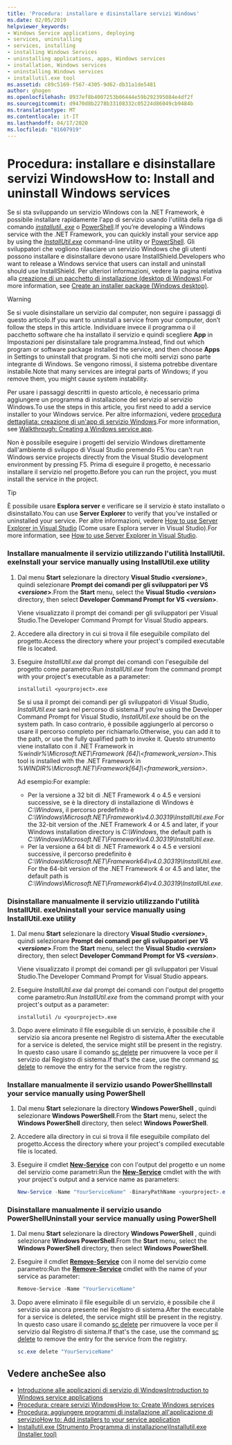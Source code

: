 ```yaml
---
title: 'Procedura: installare e disinstallare servizi Windows'
ms.date: 02/05/2019
helpviewer_keywords:
- Windows Service applications, deploying
- services, uninstalling
- services, installing
- installing Windows Services
- uninstalling applications, apps, Windows services
- installation, Windows services
- uninstalling Windows services
- installutil.exe tool
ms.assetid: c89c5169-f567-4305-9d62-db31a1de5481
author: ghogen
ms.openlocfilehash: 8937ef8b4007253b06444e59b292395084e4df2f
ms.sourcegitcommit: d9470d8b2278b33108332c05224d86049cb9484b
ms.translationtype: MT
ms.contentlocale: it-IT
ms.lasthandoff: 04/17/2020
ms.locfileid: "81607919"
---
```

# <a name="how-to-install-and-uninstall-windows-services"></a><span data-ttu-id="18a96-102">Procedura: installare e disinstallare servizi Windows</span><span class="sxs-lookup"><span data-stu-id="18a96-102">How to: Install and uninstall Windows services</span></span>

<span data-ttu-id="18a96-103">Se si sta sviluppando un servizio Windows con la .NET Framework, è possibile installare rapidamente l'app di servizio usando l'utilità della riga di comando [*installutil. exe*](../tools/installutil-exe-installer-tool.md) o [PowerShell](/powershell/scripting/overview).</span><span class="sxs-lookup"><span data-stu-id="18a96-103">If you’re developing a Windows service with the .NET Framework, you can quickly install your service app by using the [*InstallUtil.exe*](../tools/installutil-exe-installer-tool.md) command-line utility or [PowerShell](/powershell/scripting/overview).</span></span> <span data-ttu-id="18a96-104">Gli sviluppatori che vogliono rilasciare un servizio Windows che gli utenti possono installare e disinstallare devono usare InstallShield.</span><span class="sxs-lookup"><span data-stu-id="18a96-104">Developers who want to release a Windows service that users can install and uninstall should use InstallShield.</span></span> <span data-ttu-id="18a96-105">Per ulteriori informazioni, vedere la pagina relativa alla [creazione di un pacchetto di installazione (desktop di Windows)](/visualstudio/deployment/deploying-applications-services-and-components#create-an-installer-package-windows-desktop).</span><span class="sxs-lookup"><span data-stu-id="18a96-105">For more information, see [Create an installer package (Windows desktop)](/visualstudio/deployment/deploying-applications-services-and-components#create-an-installer-package-windows-desktop).</span></span>

> [!WARNING]
> <span data-ttu-id="18a96-106">Se si vuole disinstallare un servizio dal computer, non seguire i passaggi di questo articolo.</span><span class="sxs-lookup"><span data-stu-id="18a96-106">If you want to uninstall a service from your computer, don’t follow the steps in this article.</span></span> <span data-ttu-id="18a96-107">Individuare invece il programma o il pacchetto software che ha installato il servizio e quindi scegliere **App** in Impostazioni per disinstallare tale programma.</span><span class="sxs-lookup"><span data-stu-id="18a96-107">Instead, find out which program or software package installed the service, and then choose **Apps** in Settings to uninstall that program.</span></span> <span data-ttu-id="18a96-108">Si noti che molti servizi sono parte integrante di Windows. Se vengono rimossi, il sistema potrebbe diventare instabile.</span><span class="sxs-lookup"><span data-stu-id="18a96-108">Note that many services are integral parts of Windows; if you remove them, you might cause system instability.</span></span>

<span data-ttu-id="18a96-109">Per usare i passaggi descritti in questo articolo, è necessario prima aggiungere un programma di installazione del servizio al servizio Windows.</span><span class="sxs-lookup"><span data-stu-id="18a96-109">To use the steps in this article, you first need to add a service installer to your Windows service.</span></span> <span data-ttu-id="18a96-110">Per altre informazioni, vedere [procedura dettagliata: creazione di un'app di servizio Windows](../windows-services/walkthrough-creating-a-windows-service-application-in-the-component-designer.md).</span><span class="sxs-lookup"><span data-stu-id="18a96-110">For more information, see [Walkthrough: Creating a Windows service app](../windows-services/walkthrough-creating-a-windows-service-application-in-the-component-designer.md).</span></span>

<span data-ttu-id="18a96-111">Non è possibile eseguire i progetti del servizio Windows direttamente dall'ambiente di sviluppo di Visual Studio premendo F5.</span><span class="sxs-lookup"><span data-stu-id="18a96-111">You can't run Windows service projects directly from the Visual Studio development environment by pressing F5.</span></span> <span data-ttu-id="18a96-112">Prima di eseguire il progetto, è necessario installare il servizio nel progetto.</span><span class="sxs-lookup"><span data-stu-id="18a96-112">Before you can run the project, you must install the service in the project.</span></span>

> [!TIP]
> <span data-ttu-id="18a96-113">È possibile usare **Esplora server** e verificare se il servizio è stato installato o disinstallato.</span><span class="sxs-lookup"><span data-stu-id="18a96-113">You can use **Server Explorer** to verify that you've installed or uninstalled your service.</span></span> <span data-ttu-id="18a96-114">Per altre informazioni, vedere [How to use Server Explorer in Visual Studio](https://support.microsoft.com/help/316649/how-to-use-the-server-explorer-in-visual-studio-net-and-visual-studio) (Come usare Esplora server in Visual Studio).</span><span class="sxs-lookup"><span data-stu-id="18a96-114">For more information, see [How to use Server Explorer in Visual Studio](https://support.microsoft.com/help/316649/how-to-use-the-server-explorer-in-visual-studio-net-and-visual-studio).</span></span>

### <a name="install-your-service-manually-using-installutilexe-utility"></a><span data-ttu-id="18a96-115">Installare manualmente il servizio utilizzando l'utilità InstallUtil. exe</span><span class="sxs-lookup"><span data-stu-id="18a96-115">Install your service manually using InstallUtil.exe utility</span></span>

1. <span data-ttu-id="18a96-116">Dal menu **Start** selezionare la directory **Visual Studio \<*versione*>**, quindi selezionare **Prompt dei comandi per gli sviluppatori per VS \<*versione*>**.</span><span class="sxs-lookup"><span data-stu-id="18a96-116">From the **Start** menu, select the **Visual Studio \<*version*>** directory, then select **Developer Command Prompt for VS \<*version*>**.</span></span>

     <span data-ttu-id="18a96-117">Viene visualizzato il prompt dei comandi per gli sviluppatori per Visual Studio.</span><span class="sxs-lookup"><span data-stu-id="18a96-117">The Developer Command Prompt for Visual Studio appears.</span></span>

2. <span data-ttu-id="18a96-118">Accedere alla directory in cui si trova il file eseguibile compilato del progetto.</span><span class="sxs-lookup"><span data-stu-id="18a96-118">Access the directory where your project's compiled executable file is located.</span></span>

3. <span data-ttu-id="18a96-119">Eseguire *InstallUtil.exe* dal prompt dei comandi con l'eseguibile del progetto come parametro:</span><span class="sxs-lookup"><span data-stu-id="18a96-119">Run *InstallUtil.exe* from the command prompt with your project's executable as a parameter:</span></span>

    ```console
    installutil <yourproject>.exe
    ```

     <span data-ttu-id="18a96-120">Se si usa il prompt dei comandi per gli sviluppatori di Visual Studio, *InstallUtil.exe* sarà nel percorso di sistema.</span><span class="sxs-lookup"><span data-stu-id="18a96-120">If you’re using the Developer Command Prompt for Visual Studio, *InstallUtil.exe* should be on the system path.</span></span> <span data-ttu-id="18a96-121">In caso contrario, è possibile aggiungerlo al percorso o usare il percorso completo per richiamarlo.</span><span class="sxs-lookup"><span data-stu-id="18a96-121">Otherwise, you can add it to the path, or use the fully qualified path to invoke it.</span></span> <span data-ttu-id="18a96-122">Questo strumento viene installato con il .NET Framework in *%windir%\Microsoft.NET\Framework [64]\\<framework_version\>*.</span><span class="sxs-lookup"><span data-stu-id="18a96-122">This tool is installed with the .NET Framework in *%WINDIR%\Microsoft.NET\Framework[64]\\<framework_version\>*.</span></span>

     <span data-ttu-id="18a96-123">Ad esempio:</span><span class="sxs-lookup"><span data-stu-id="18a96-123">For example:</span></span>
     - <span data-ttu-id="18a96-124">Per la versione a 32 bit di .NET Framework 4 o 4.5 e versioni successive, se è la directory di installazione di Windows è *C:\Windows*, il percorso predefinito è *C:\Windows\Microsoft.NET\Framework\v4.0.30319\InstallUtil.exe*.</span><span class="sxs-lookup"><span data-stu-id="18a96-124">For the 32-bit version of the .NET Framework 4 or 4.5 and later, if your Windows installation directory is *C:\Windows*, the default path is *C:\Windows\Microsoft.NET\Framework\v4.0.30319\InstallUtil.exe*.</span></span>
     - <span data-ttu-id="18a96-125">Per la versione a 64 bit di .NET Framework 4 o 4.5 e versioni successive, il percorso predefinito è *C:\Windows\Microsoft.NET\Framework64\v4.0.30319\InstallUtil.exe*.</span><span class="sxs-lookup"><span data-stu-id="18a96-125">For the 64-bit version of the .NET Framework 4 or 4.5 and later, the default path is *C:\Windows\Microsoft.NET\Framework64\v4.0.30319\InstallUtil.exe*.</span></span>

### <a name="uninstall-your-service-manually-using-installutilexe-utility"></a><span data-ttu-id="18a96-126">Disinstallare manualmente il servizio utilizzando l'utilità InstallUtil. exe</span><span class="sxs-lookup"><span data-stu-id="18a96-126">Uninstall your service manually using InstallUtil.exe utility</span></span>

1. <span data-ttu-id="18a96-127">Dal menu **Start** selezionare la directory **Visual Studio \<*versione*>**, quindi selezionare **Prompt dei comandi per gli sviluppatori per VS \<*versione*>**.</span><span class="sxs-lookup"><span data-stu-id="18a96-127">From the **Start** menu, select the **Visual Studio \<*version*>** directory, then select **Developer Command Prompt for VS \<*version*>**.</span></span>

     <span data-ttu-id="18a96-128">Viene visualizzato il prompt dei comandi per gli sviluppatori per Visual Studio.</span><span class="sxs-lookup"><span data-stu-id="18a96-128">The Developer Command Prompt for Visual Studio appears.</span></span>

2. <span data-ttu-id="18a96-129">Eseguire *InstallUtil.exe* dal prompt dei comandi con l'output del progetto come parametro:</span><span class="sxs-lookup"><span data-stu-id="18a96-129">Run *InstallUtil.exe* from the command prompt with your project's output as a parameter:</span></span>

    ```console
    installutil /u <yourproject>.exe
    ```

3. <span data-ttu-id="18a96-130">Dopo avere eliminato il file eseguibile di un servizio, è possibile che il servizio sia ancora presente nel Registro di sistema.</span><span class="sxs-lookup"><span data-stu-id="18a96-130">After the executable for a service is deleted, the service might still be present in the registry.</span></span> <span data-ttu-id="18a96-131">In questo caso usare il comando [sc delete](/windows-server/administration/windows-commands/sc-delete) per rimuovere la voce per il servizio dal Registro di sistema.</span><span class="sxs-lookup"><span data-stu-id="18a96-131">If that's the case, use the command [sc delete](/windows-server/administration/windows-commands/sc-delete) to remove the entry for the service from the registry.</span></span>

### <a name="install-your-service-manually-using-powershell"></a><span data-ttu-id="18a96-132">Installare manualmente il servizio usando PowerShell</span><span class="sxs-lookup"><span data-stu-id="18a96-132">Install your service manually using PowerShell</span></span>

1. <span data-ttu-id="18a96-133">Dal menu **Start** selezionare la directory **Windows PowerShell** , quindi selezionare **Windows PowerShell**.</span><span class="sxs-lookup"><span data-stu-id="18a96-133">From the **Start** menu, select the **Windows PowerShell** directory, then select **Windows PowerShell**.</span></span>

2. <span data-ttu-id="18a96-134">Accedere alla directory in cui si trova il file eseguibile compilato del progetto.</span><span class="sxs-lookup"><span data-stu-id="18a96-134">Access the directory where your project's compiled executable file is located.</span></span>

3. <span data-ttu-id="18a96-135">Eseguire il cmdlet [**New-Service**](/powershell/module/microsoft.powershell.management/new-service) con con l'output del progetto e un nome del servizio come parametri:</span><span class="sxs-lookup"><span data-stu-id="18a96-135">Run the [**New-Service**](/powershell/module/microsoft.powershell.management/new-service) cmdlet with the with your project's output and a service name as parameters:</span></span>

    ```powershell
    New-Service -Name "YourServiceName" -BinaryPathName <yourproject>.exe
    ```

### <a name="uninstall-your-service-manually-using-powershell"></a><span data-ttu-id="18a96-136">Disinstallare manualmente il servizio usando PowerShell</span><span class="sxs-lookup"><span data-stu-id="18a96-136">Uninstall your service manually using PowerShell</span></span>

1. <span data-ttu-id="18a96-137">Dal menu **Start** selezionare la directory **Windows PowerShell** , quindi selezionare **Windows PowerShell**.</span><span class="sxs-lookup"><span data-stu-id="18a96-137">From the **Start** menu, select the **Windows PowerShell** directory, then select **Windows PowerShell**.</span></span>

2. <span data-ttu-id="18a96-138">Eseguire il cmdlet [**Remove-Service**](/powershell/module/microsoft.powershell.management/remove-service) con il nome del servizio come parametro:</span><span class="sxs-lookup"><span data-stu-id="18a96-138">Run the [**Remove-Service**](/powershell/module/microsoft.powershell.management/remove-service) cmdlet with the name of your service as parameter:</span></span>

    ```powershell
    Remove-Service -Name "YourServiceName"
    ```

3. <span data-ttu-id="18a96-139">Dopo avere eliminato il file eseguibile di un servizio, è possibile che il servizio sia ancora presente nel Registro di sistema.</span><span class="sxs-lookup"><span data-stu-id="18a96-139">After the executable for a service is deleted, the service might still be present in the registry.</span></span> <span data-ttu-id="18a96-140">In questo caso usare il comando [sc delete](/windows-server/administration/windows-commands/sc-delete) per rimuovere la voce per il servizio dal Registro di sistema.</span><span class="sxs-lookup"><span data-stu-id="18a96-140">If that's the case, use the command [sc delete](/windows-server/administration/windows-commands/sc-delete) to remove the entry for the service from the registry.</span></span>

    ```powershell
    sc.exe delete "YourServiceName"
    ```

## <a name="see-also"></a><span data-ttu-id="18a96-141">Vedere anche</span><span class="sxs-lookup"><span data-stu-id="18a96-141">See also</span></span>

- [<span data-ttu-id="18a96-142">Introduzione alle applicazioni di servizio di Windows</span><span class="sxs-lookup"><span data-stu-id="18a96-142">Introduction to Windows service applications</span></span>](../windows-services/introduction-to-windows-service-applications.md)
- [<span data-ttu-id="18a96-143">Procedura: creare servizi Windows</span><span class="sxs-lookup"><span data-stu-id="18a96-143">How to: Create Windows services</span></span>](../windows-services/how-to-create-windows-services.md)
- [<span data-ttu-id="18a96-144">Procedura: aggiungere programmi di installazione all'applicazione di servizio</span><span class="sxs-lookup"><span data-stu-id="18a96-144">How to: Add installers to your service application</span></span>](../windows-services/how-to-add-installers-to-your-service-application.md)
- [<span data-ttu-id="18a96-145">Installutil.exe (Strumento Programma di installazione)</span><span class="sxs-lookup"><span data-stu-id="18a96-145">Installutil.exe (Installer tool)</span></span>](../tools/installutil-exe-installer-tool.md)
